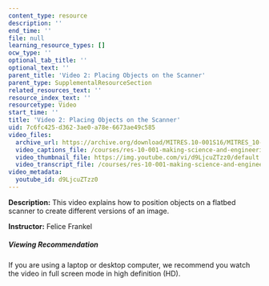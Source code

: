```yaml
---
content_type: resource
description: ''
end_time: ''
file: null
learning_resource_types: []
ocw_type: ''
optional_tab_title: ''
optional_text: ''
parent_title: 'Video 2: Placing Objects on the Scanner'
parent_type: SupplementalResourceSection
related_resources_text: ''
resource_index_text: ''
resourcetype: Video
start_time: ''
title: 'Video 2: Placing Objects on the Scanner'
uid: 7c6fc425-d362-3ae0-a78e-6673ae49c585
video_files:
  archive_url: https://archive.org/download/MITRES.10-001S16/MITRES_10-001S16_Track03_300k.mp4
  video_captions_file: /courses/res-10-001-making-science-and-engineering-pictures-a-practical-guide-to-presenting-your-work-spring-2016/badb3d4a00435dc9a2311642394d8d55_d9LjcuZTzz0.vtt
  video_thumbnail_file: https://img.youtube.com/vi/d9LjcuZTzz0/default.jpg
  video_transcript_file: /courses/res-10-001-making-science-and-engineering-pictures-a-practical-guide-to-presenting-your-work-spring-2016/e0c9b9da1029bb7026e8c6549539db05_d9LjcuZTzz0.pdf
video_metadata:
  youtube_id: d9LjcuZTzz0
---
```


**Description:** This video explains how to position objects on a flatbed scanner to create different versions of an image.

**Instructor:** Felice Frankel

##### Viewing Recommendation

If you are using a laptop or desktop computer, we recommend you watch the video in full screen mode in high definition (HD).



